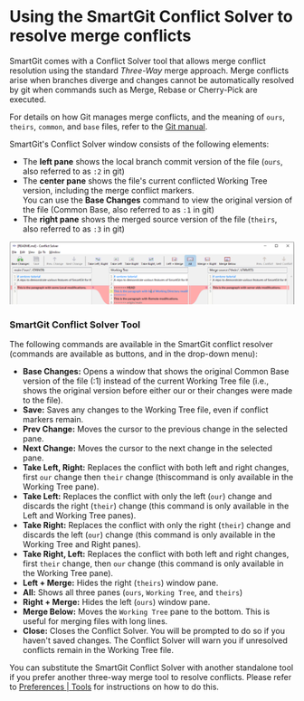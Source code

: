 # Using the SmartGit Conflict Solver to resolve merge conflicts

SmartGit comes with a Conflict Solver tool that allows merge conflict resolution using the standard *Three-Way* merge approach. Merge conflicts arise when branches diverge and changes cannot be automatically resolved by git when commands such as Merge, Rebase or Cherry-Pick are executed.

For details on how Git manages merge conflicts, and the meaning of `ours`, `theirs`, `common`, and `base` files, refer to the [Git manual](https://git-scm.com/book/en/v2/Git-Tools-Advanced-Merging).

SmartGit's Conflict Solver window consists of the following elements:

- The **left pane** shows the local branch commit version of the file (`ours`, also referred to as `:2` in git)
- The **center pane** shows the file's current conflicted Working Tree version, including the merge conflict markers.  
  You can use the **Base Changes** command to view the original version of the file (Common Base, also referred to as `:1` in git)
- The **right pane** shows the merged source version of the file (`theirs`, also referred to as `:3` in git)

![SmartGit Conflict Solver tool](../../images/Tools-SmartGit-ConflictSolver.png)

### SmartGit Conflict Solver Tool

The following commands are available in the SmartGit conflict resolver (commands are available as buttons, and in the drop-down menu):

- **Base Changes:** Opens a window that shows the original Common Base version of the file (:1) instead of the current Working Tree file (i.e., shows the original version before either our or their changes were made to the file).
- **Save:** Saves any changes to the Working Tree file, even if conflict markers remain.
- **Prev Change:** Moves the cursor to the previous change in the selected pane.
- **Next Change:** Moves the cursor to the next change in the selected pane.
- **Take Left, Right:** Replaces the conflict with both left and right changes, first `our` change then `their` change (thiscommand is only available in the Working Tree pane).
- **Take Left:** Replaces the conflict with only the left (`our`) change and discards the right (`their`) change (this command is only available in the Left and Working Tree panes).
- **Take Right:** Replaces the conflict with only the right (`their`) change and discards the left (`our`) change (this command is only available in the Working Tree and Right panes).
- **Take Right, Left:** Replaces the conflict with both left and right changes, first `their` change, then `our` change (this command is only available in the Working Tree pane).
- **Left + Merge:** Hides the right (`theirs`) window pane.
- **All:** Shows all three panes (`ours`, `Working Tree`, and `theirs`)
- **Right + Merge:** Hides the left (`ours`) window pane.
- **Merge Below:** Moves the `Working Tree` pane to the bottom. This is useful for merging files with long lines.
- **Close:** Closes the Conflict Solver. You will be prompted to do so if you haven't saved changes. The Conflict Solver will warn you if unresolved conflicts remain in the Working Tree file.

You can substitute the SmartGit Conflict Solver with another standalone tool if you prefer another three-way merge tool to resolve conflicts. Please refer to [Preferences | Tools](../../Preferences/Tools.md#conflict-solvers) for instructions on how to do this.
